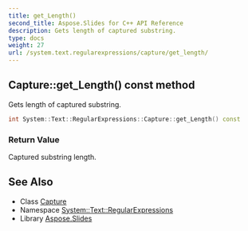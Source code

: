 ```yaml
---
title: get_Length()
second_title: Aspose.Slides for C++ API Reference
description: Gets length of captured substring.
type: docs
weight: 27
url: /system.text.regularexpressions/capture/get_length/
---
```

## Capture::get_Length() const method


Gets length of captured substring.

```cpp
int System::Text::RegularExpressions::Capture::get_Length() const
```


### Return Value

Captured substring length.

## See Also

* Class [Capture](../)
* Namespace [System::Text::RegularExpressions](../../)
* Library [Aspose.Slides](../../../)